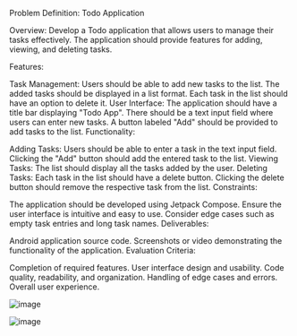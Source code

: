 Problem Definition: Todo Application

Overview:
Develop a Todo application that allows users to manage their tasks effectively. The application should provide features for adding, viewing, and deleting tasks.

Features:

Task Management:
Users should be able to add new tasks to the list.
The added tasks should be displayed in a list format.
Each task in the list should have an option to delete it.
User Interface:
The application should have a title bar displaying "Todo App".
There should be a text input field where users can enter new tasks.
A button labeled "Add" should be provided to add tasks to the list.
Functionality:

Adding Tasks:
Users should be able to enter a task in the text input field.
Clicking the "Add" button should add the entered task to the list.
Viewing Tasks:
The list should display all the tasks added by the user.
Deleting Tasks:
Each task in the list should have a delete button.
Clicking the delete button should remove the respective task from the list.
Constraints:

The application should be developed using Jetpack Compose.
Ensure the user interface is intuitive and easy to use.
Consider edge cases such as empty task entries and long task names.
Deliverables:

Android application source code.
Screenshots or video demonstrating the functionality of the application.
Evaluation Criteria:

Completion of required features.
User interface design and usability.
Code quality, readability, and organization.
Handling of edge cases and errors.
Overall user experience.


![image](https://github.com/mu-se373-220704043/MDclass1/assets/161932145/383b64e4-2808-4c1f-a3e5-1dcf32a38fff)


![image](https://github.com/mu-se373-220704043/MDclass1/assets/161932145/8537584e-8a63-44fd-8889-b1aef14da672)

